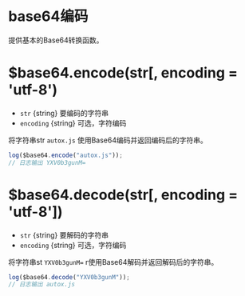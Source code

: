# base64编码

提供基本的Base64转换函数。

# $base64.encode(str[, encoding = 'utf-8')

* `str` {string} 要编码的字符串
* `encoding` {string} 可选，字符编码

将字符串str `autox.js` 使用Base64编码并返回编码后的字符串。
```js
log($base64.encode("autox.js"));
// 日志输出 YXV0b3gunM=
```
# $base64.decode(str[, encoding = 'utf-8'])

* `str` {string} 要解码的字符串
* `encoding` {string} 可选，字符编码

将字符串st `YXV0b3gunM=` r使用Base64解码并返回解码后的字符串。
```js
log($base64.decode("YXV0b3gunM"));
// 日志输出 autox.js
```
